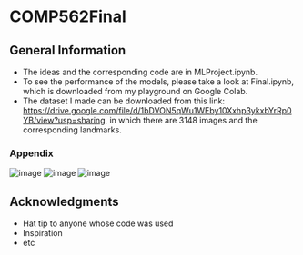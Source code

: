 # COMP562Final

## General Information
* The ideas and the corresponding code are in MLProject.ipynb.
* To see the performance of the models, please take a look at Final.ipynb, which is downloaded from my playground on Google Colab. 
* The dataset I made can be downloaded from this link: https://drive.google.com/file/d/1bDVON5qWu1WEby10Xxhp3ykxbYrRp0YB/view?usp=sharing, in which there are 3148 images and the corresponding landmarks.

### Appendix

![image](https://github.com/KilinJin/FaceMorphing/blob/master/images/degeakarius.gif)
![image](https://github.com/KilinJin/FaceMorphing/blob/master/images/slayers.gif)
![image](https://github.com/KilinJin/FaceMorphing/blob/master/images/trumputin.gif)

## Acknowledgments

* Hat tip to anyone whose code was used
* Inspiration
* etc
